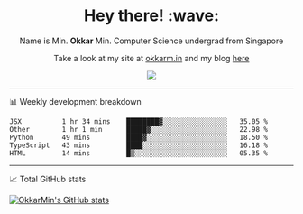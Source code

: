 <h1 align="center"> Hey there! :wave:</h1>

<p align="center">Name is Min. <strong>Okkar</strong> Min. Computer Science undergrad from Singapore</p>

<p align="center">Take a look at my site at <a href="https://okkarm.in" target="_blank">okkarm.in</a> and my blog <a href="https://okkarm.in/blog" target="_blank">here</a></p>

<p align="center">
  <a href="https://okkarm.in/linkedin" target='_blank'>
    <img src="https://img.shields.io/badge/linkedin-%230077B5.svg?&style=for-the-badge&logo=linkedin&logoColor=white" />
  </a>
 </p>

---

📊 Weekly development breakdown

<!--START_SECTION:waka-->
```text
JSX          1 hr 34 mins    ████████▓░░░░░░░░░░░░░░░░   35.05 % 
Other        1 hr 1 min      █████▓░░░░░░░░░░░░░░░░░░░   22.98 % 
Python       49 mins         ████▓░░░░░░░░░░░░░░░░░░░░   18.50 % 
TypeScript   43 mins         ████░░░░░░░░░░░░░░░░░░░░░   16.18 % 
HTML         14 mins         █▒░░░░░░░░░░░░░░░░░░░░░░░   05.35 % 
```
<!--END_SECTION:waka-->

---

📈 Total GitHub stats

<p>
  <a href="https://github.com/OkkarMin"><img src="https://github-readme-stats.vercel.app/api?username=OkkarMin&hide_border=true&show_icons=true&theme=graywhite" alt="OkkarMin's GitHub stats"></a>
</p>
